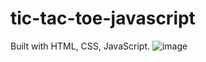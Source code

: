 # tic-tac-toe-javascript
Built with HTML, CSS, JavaScript.
![image](https://user-images.githubusercontent.com/63665371/208627082-53076eaf-5ffa-4784-87aa-5a97df58ed7a.png)
